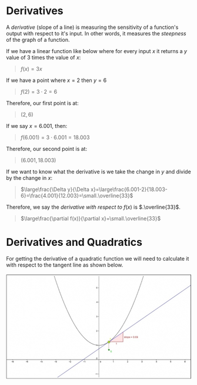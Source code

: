 # Derivatives

A *derivative* (slope of a line) is measuring the sensitivity of a function's output with respect to it's input. In other words, it measures the *steepness* of the graph of a function.

If we have a linear function like below where for every input $x$ it returns a $y$ value of $3$ times the value of $x$:

> $f(x)=3x$

If we have a point where $x=2$ then $y=6$

> $f(2)=3\cdot2=6$

Therefore, our first point is at:

> $(2,6)$

If we say $x=6.001$, then:

> $f(6.001)=3\cdot6.001=18.003$

Therefore, our second point is at:

> $(6.001,18.003)$

If we want to know what the derivative is we take the change in $y$ and divide by the change in $x$:

> $\large\frac{\Delta y}{\Delta x}=\large\frac{6.001-2}{18.003-6}=\frac{4.001}{12.003}=\small.\overline{33}$

Therefore, we say the *derivative with respect to* $f(x)$ is $.\overline{33}$.

> $\large\frac{\partial f(x)}{\partial x}=\small.\overline{33}$

# Derivatives and Quadratics

For getting the derivative of a quadratic function we will need to calculate it with respect to the tangent line as shown below.

![Derivative of a Quadratic](../images/calculus/derivative_quadratic.png)